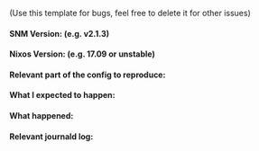 (Use this template for bugs, feel free to delete it for other issues)

#### SNM Version: (e.g. v2.1.3)
#### Nixos Version: (e.g. 17.09 or unstable)

#### Relevant part of the config to reproduce:



#### What I expected to happen:



#### What happened:



#### Relevant journald log:
